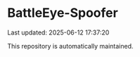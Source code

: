 # BattleEye-Spoofer

Last updated: 2025-06-12 17:37:20

This repository is automatically maintained.
